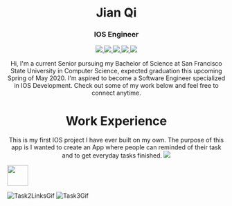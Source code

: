 <h1 align="center">Jian Qi</h1>
<h3 align="center">IOS Engineer</h3>

<p align="center">
	<a href="https://github.com/jianqi14">
		<img src="https://img.shields.io/static/v1?label=Jian_Qi&message=GitHub&color=F95D3B">
	</a>
	<a href="https://medium.com/@jianqi1997">
		<img src="https://img.shields.io/static/v1?label=Jian_Qi&message=Medium&color=2BB904">
	</a>
	<a href="https://github.com/jianqi14/Resume/tree/master/ReminderApp">
		<img src="https://img.shields.io/static/v1?label=Jian_Qi&message=ReminderApp&color=00969B">
	</a>
	<a href="https://www.linkedin.com/in/jianxinqi/">
		<img src="https://img.shields.io/static/v1?label=Jian_Qi&message=Linkedin&color=357EF5">
	</a>
	<a href="https://github.com/jianqi14/Resume/blob/master/JianXinQi_Resume.pdf">
		<img src="https://img.shields.io/static/v1?label=Jian_Qi&message=Resume&color=B73BF5">
	</a>
</p>

<p align="center">
	Hi, I'm a current Senior pursuing my Bachelor of Science at San Francisco State University in Computer Science, expected graduation this upcoming Spring of May 2020. I'm aspired to become a Software Engineer specialized in IOS Development. Check out some of my work below and feel free to connect anytime.
</p>

<h1 align="center">Work Experience</h1>

<p align="center">
	This is my first IOS project I have ever built on my own. The purpose of this app is I wanted to create an App where people can reminded of their task and to get everyday tasks finished.
	<a href="https://github.com/jianqi14/Resume/tree/master/ReminderApp">
		<img src="https://img.shields.io/static/v1?label=Jian_Qi&message=ReminderApp&color=00969B">
	</a>	
</p>

<img src="https://user-images.githubusercontent.com/40045109/69617112-9681aa00-0fec-11ea-9564-abef401288ba.gif" width="48">

![Task2LinksGif](https://user-images.githubusercontent.com/40045109/69617626-52db7000-0fed-11ea-83ef-0324a43264fc.gif)
![Task3Gif](https://user-images.githubusercontent.com/40045109/69617649-5a9b1480-0fed-11ea-8c87-a37f6d937ae5.gif)

